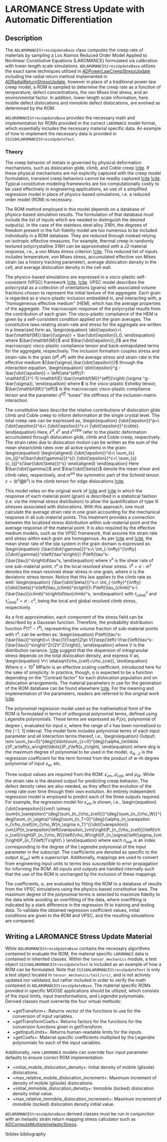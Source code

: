# LAROMANCE Stress Update with Automatic Differentiation

## Description

The `ADLAROMANCEStressUpdateBase` class computes the creep rate of materials by sampling a Los Alamos Reduced Order
Model Applied to Nonlinear Constitutive Equations (LAROMANCE) formulated
via calibration with lower-length scale simulations. `ADLAROMANCEStressUpdateBase` utilizes the exact same techniques
utilized in [ADPowerLawCreepStressUpdate](/ADPowerLawCreepStressUpdate.md) including the radial
return method implemented in [ADRadialReturnStressUpdate](/ADRadialReturnStressUpdate.md), however
in place of a traditional power-law creep model, a ROM is sampled to determine the creep rate as a
function of temperature, defect concentrations, the von Mises trial stress, and an environmental
factor. In addition, lower-length scale information, here mobile defect dislocations and immobile
defect dislocations, are evolved as determined by the ROM.

`ADLAROMANCEStressUpdateBase` provides the necessary math and implementation for ROMs provided in
the correct `LAROMANCE` model format, which essentially includes the necessary material specific
data. An example of how to implement the necessary data is provided in `SS316HLAROMANCEStressUpdateTest`.

### Theory

The creep behavior of metals is governed by physical deformation mechanisms, such as dislocation
glide, climb, and Coble creep [!cite](Asaro:1983kf). If these physical mechanisms are not
explicitly captured with the creep model formulation, transient creep behaviors cannot be readily
captured [!cite](Wen:2017hu) [!cite](Wen:wv). Typical constitutive modeling frameworks are too
computationally costly to be used effectively in engineering applications, so use of a simplified
regression model in place of physics-based simulations, i.e. a reduced order model (ROM) is
necessary.

The ROM method employed in this model depends on a database of physics-based simulation results. The
formulation of that database must include the list of inputs which are needed to distinguish the
desired output(s). In the case of the stainless steel alloy 316H, the degrees of freedom present in
the full-fidelity model are too numerous to be included individually in a ROM database. They are
reduced through instead relying on isotropic effective measures. For example, thermal creep in
randomly textured polycrystalline 316H can be approximated with a J2 material response, i.e., a von
Mises stress criterion [!cite](Hutchinson:1976dr). This reduced list of inputs includes temperature,
von Mises stress, accumulated effective von Mises strain (as a history tracking parameter), average
dislocation density in the cell, and average dislocation density in the cell wall.

The physics-based simulations are expressed in a visco-plastic self-consistent (VPSC) framework
[!cite](Lebensohn:1993gn), [!cite](Lebensohn:2007iq). VPSC model describes the polycrystal as a
collection of orientations (grains) with associated volume fractions chosen to represent the initial
texture of the aggregate. Each grain is regarded as a visco-plastic inclusion embedded in, and
interacting with, a "homogeneous effective medium" (HEM), which has the average properties of the
aggregate. The macroscopic response of the polycrystal results from the contribution of each grain.
The visco-plastic compliance of the HEM is given by a self-consistent condition applied on the grain
averages. The constitutive laws relating strain-rate and stress for the aggregate are written in a
linearized form as,
\begin{equation}
  \dot{\epsilon}=\ \bar{\mathbf{M}}:\bar{{\sigma}} + \bar{\dot{\epsilon}}_0,
\end{equation}
where $\bar{\mathbf{M}}$ and $\bar{\dot{\epsilon}}_0$ are the macroscopic visco-plastic compliance tensor
and back-extrapolated terms for the aggregate, respectively. The inclusion formalism couples stress
and strain-rate in the grain $(\sigma ^g,\dot{\epsilon}^g)$ with the average stress and strain-rate in the effective medium $(\bar{\sigma},\bar{\dot{\epsilon}})$ through the interaction equation,
\begin{equation}
  \dot{\epsilon}^g - \bar{\dot{\epsilon}} = \left(\eta^{eff}(1-\mathbf{E})^{-1}:\mathbf{E}:\bar{\mathbf{M}}^{eff})\right):(\sigma ^g-\bar{\sigma}),
\end{equation}
where $\mathbf{E}$ is the visco-plastic Eshelby tensor, $\bar{\mathbf{M}}^{eff}$ is the macroscopic
visco-plastic compliance tensor and the parameter $\eta^{eff}$ "tunes" the stiffness of the
inclusion-matrix interaction.

The constitutive laws describe the relative contributions of dislocation glide climb and Coble creep to inform
deformation at the single crystal level. The total creep rate can be expressed as,
\begin{equation}
  {\dot{\epsilon}}^p=\ {\dot{\epsilon}}^d+\ {\dot{\epsilon}}^c+\ {\dot{\epsilon}}^{coble}.
\end{equation}
Here, ${\dot{\epsilon}}^d$, ${\dot{\epsilon}}^c$ and  ${\dot{\epsilon}}^{coble}$ refer to the plastic
deformation accumulated through dislocation glide, climb and Coble creep, respectively. The strain
rates due to dislocation motion can be written as the sum of the mean shear/climb rates over all active systems in the grain:
\begin{equation}
  \begin{aligned}
    {\dot{\epsilon}}^d=\ \sum_{s}{m_{ij}^s{\bar{\dot{\gamma}}}^s}\\
    {\dot{\epsilon}}^c=\ \sum_{s}{c_{ij}^s{\bar{\dot{\beta}}}^s}
  \end{aligned}
\end{equation}
Here $\bar{\dot{\gamma}}$  and $\bar{\dot{\beta}}$ denote the mean shear and climb rates, respectively, and
$m^{sis}$ the symmetric part of the Schmid tensor. $c=(b^s\bigotimes b^s)$ is  the climb tensor for
edge dislocations [!cite](Lebensohn:2010hr).

This model relies on the original work of [!cite](Wang:2017fo) and [!cite](Wang:2016fs) in which the
response of each material point (grain) is described in a statistical fashion (i.e. via the internal
stress distribution) to allow the quantification of type III stresses associated with dislocations.
With this approach, one must calculate the average strain rate in one grain accounting for the
mechanical response in all sub-material points. This treatment provides a connection between the
localized stress distribution within sub-material point and the average response of the material
point.   It is also required by the effective medium models, such as the VPSC framework, that assume
the strain rate and stress within each grain are homogenous. As per [!cite](Wang:2017fo) and
[!cite](Wang:2016fs), the mean shear rate of the slip system in the grain domain is expressed as:
\begin{equation}
  {\bar{\dot{\gamma}}}^s=\ \int_{-\infty}^{\infty}{{\dot{\gamma}}^s\left(\tau^s\right)}\ P\left(\tau^s-{\bar{\tau}}^s\right)d\tau^s,
\end{equation}
where ${\dot{\gamma}}^s$ is the shear rate of one sub-material point. $\tau^s$ is the local resolved shear stress.
${\bar{\tau}}^s=\sigma :m^s$ denotes the mean resolved shear stress in one grain, where $\sigma$ is
the deviatoric stress tensor. Notice that this law applies to the climb rate as well:
\begin{equation}
  {\bar{\dot{\beta}}}^s=\ \int_{-\infty}^{\infty}{{\dot{\beta}}^s\left(\tau_{climb}^s\right)}\ P\left(\tau_{climb}^s-\ {\bar{\tau}}_{climb}^s\right)d\tau_{climb}^s,
\end{equation}
with $\tau_{climb}^s$ and ${\bar{\tau}}_{climb}^s=\sigma: c^s$, being the local and global resolved climb stress, respectively.

As a first approximation, each component of the stress field can be described by a Gaussian
function. Therefore, the probability distribution function $P\left(\tau^s-{\bar{\tau}}^s\right)$,
representing the volume fraction of sub-material points with $\tau^s$, can be written as:
\begin{equation}
  P\left(\tau^s-{\bar{\tau}}^s\right)=\ \frac{1}{\sqrt{2\pi V}}\exp{\left(-\frac{\left(\tau^s-{\bar{\tau}}^s\right)^2}{2V^2}\right)},
\end{equation}
where $V$ is the distribution variance. [!cite](Wang:2016fs) suggest that the dispersion of intragranular stress
depends on the total dislocation density, and express $V$ as,
\begin{equation}
  V=\ \eta\sqrt{\rho_{cell}+\rho_{cw}},
\end{equation}
Where $\eta={10}^7$ MPa/m is an effective scaling coefficient, introduced here for the sake of simplicity. In practice, though, $\eta$ is
expected to be a function depending on the "Contrast factor" for each dislocation population and on
dislocation arrangements. The material parameters in use for the generation of the ROM database can
be found elsewhere [!cite](Tallman:YBweFy2x). For the meaning and implementation of the parameters,
readers are referred to the original work [!cite](Wen:wv).


The polynomial regression model used as the mathematical form of the ROM is formulated in terms of orthogonal polynomial
terms, defined using Legendre polynomials. These terms are expressed as $P_i\left(x\right)$,
polynomial of degree $i$, evaluated for input $x$, where the range of $x$ has been normalized to the
$\left[-1,\ 1\right]$ interval. The model form includes polynomial terms of each input parameter and all interaction terms thereof, i.e.,
\begin{equation}
	Output\ \sim \sum_{w=0}^{deg}{\ldots\sum_{z=0}^{deg}{\alpha_{w\ldots z}P_w\left(x_w\right)\ldots}}P_z\left(x_z\right),
\end{equation}
where $deg$ is the maximum degree of polynomial to be used in the model, $\alpha_{w\ldots z}$ is the regression coefficient for the term formed from the
 product of $w$-th degree polynomial of input $x_w$, etc.

Three output values are required from the ROM: $\dot{\epsilon}_{vm}$, ${\dot{\rho}}_{cell}$, and
${\dot{\rho}}_W$. While the strain rate is the desired output for predicting creep behavior, The
defect density rates are also needed, as they affect the evolution of the creep rate over time
through their own evolution. An entirely independent regression model is employed to predict each of
the three outputs required. For example, the regression model for $\dot{\epsilon}_{vm}$ is shown, i.e.,
\begin{equation}
  {\dot{\varepsilon}}_{vm}\ \simeq \sum_{n_\varepsilon}^{deg}\sum_{n_{\rho_{cell}}}^{deg}\sum_{n_{\rho_W}}^{deg}\sum_{n_\sigma}^{deg}\sum_{n_T=0}^{deg}{\alpha_{n_\varepsilon n_{\rho_{cell}}n_{\rho_W}n_\sigma n_T}^{{\dot{\varepsilon}}_{vm}}P_{n_\varepsilon}\left(\varepsilon_{vm}\right)P_{n_{\rho_{cell}}}\left(\rho_{cell}\right)P_{n_{\rho_W}}\left(\rho_W\right)P_{n_\sigma}\left(\sigma_{vm}\right)P_{n_T}\left(T\right)\ }
\end{equation}
where each $n_{sub}$ is an index corresponding to the degree of the Legendre polynomial of the input parameter in the subscript. The coefficients are denoted
as specific to the output $(\dot{\epsilon}_{vm})$ with a superscript. Additionally, mappings are
used to convert from engineering input units to terms less susceptible to error propagation for
informing the ROM. All inputs and outputs are handled internally such that the use of the ROM is
unchanged by the inclusion of these mappings.

The coefficients, $\alpha$, are evaluated by fitting the ROM to a database of results from the VPSC
simulations using the physics-based constitutive laws. The maximum degree of the polynomial terms is
selected to maximize fidelity to the data while avoiding an overfitting of the data, where
overfitting is indicated by a stark difference in the regression fit to training and testing data.
To validate the obtained regression coefficient values, initial conditions are given to the ROM and
VPSC, and the resulting simulations are compared.  

## Writing a LAROMANCE Stress Update Material

While `ADLAROMANCEStressUpdateBase` contains the necessary algorithms contained to evaluate the ROM,
the material specific `LAROMANCE` data is contained in inherited classes.
Within the `tensor_mechanics` module, a test object `SS316HLAROMANCEStressUpdateTest` is included as
an example of how a ROM can be formulated. Note that `SS316HLAROMANCEStressUpdateTest` is only a
test object located in `tensor_mechanics/test/src/`, and is not actively updated nor validated, but
rather included in order to verify the math contained in `ADLAROMANCEStressUpdateBase`. The
material specific ROMs provided in specific MOOSE applications should be utilized, which consists of
the input limits, input transformations, and Legendre polynomials. Derived classes must overwrite
the four virtual methods:

- +getTransform+: Returns vector of the functions to use for the conversion of input variables.
- +getTransformCoefs+: Returns factors for the functions for the conversion functions given in getTransform.
- +getInputLimits+: Returns human-readable limits for the inputs.
- +getCoefs+: Material specific coefficients multiplied by the Legendre polynomials for each of the input variables.

Additionally, new `LAROMANCE` models can override four input parameter defaults to ensure correct ROM implementation:

- +initial_mobile_dislocation_density+: Initial density of mobile (glissile) dislocations.
- +max_relative_mobile_dislocation_increment+: Maximum increment of density of mobile (glissile) dislocations.
- +initial_immobile_dislocation_density+: Immobile (locked) dislocation density initial value.
- +max_relative_immobile_dislocation_increment+: Maximum increment of immobile (locked) dislocation density initial value.

`ADLAROMANCEStressUpdateBase` derived classes must be run in conjunction with an inelastic strain return mapping stress
calculator such as [ADComputeMultipleInelasticStress](ADComputeMultipleInelasticStress.md).

!bibtex bibliography
